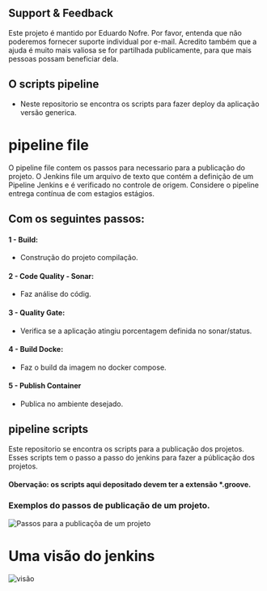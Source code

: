 ## Support & Feedback
Este projeto é mantido por Eduardo Nofre. Por favor, entenda que não poderemos fornecer suporte individual por e-mail. 
Acredito também que a ajuda é muito mais valiosa se for partilhada publicamente, para que mais pessoas possam beneficiar dela.

## O scripts pipeline
- Neste repositorio se encontra os scripts para fazer deploy da aplicação versão generica.

# pipeline file
O pipeline file contem os passos para necessario para a publicação do projeto.
O Jenkins file um arquivo de texto que contém a definição de um Pipeline Jenkins e é verificado no controle de origem. Considere o pipeline entrega contínua de com estagios estágios.

## Com os seguintes passos:
 #### 1 -  Build: 
 - Construção do projeto compilação. 
 #### 2 - Code Quality - Sonar: 
 - Faz análise do códig.
 #### 3 - Quality Gate: 
 - Verifica se a aplicação atingiu porcentagem definida no sonar/status.
 #### 4 - Build Docke: 
 - Faz o build da imagem no docker compose.
 #### 5 - Publish Container 
 - Publica no ambiente desejado.
## pipeline scripts
Este repositorio se encontra os scripts para a publicação dos projetos. Esses scripts tem o passo a passo do jenkins para fazer a públicação dos projetos.
#### Obervação: os scripts aqui depositado devem ter a extensão *.groove.

### Exemplos do passos de publicação  de um projeto.
![Passos para a publicaçõa de um projeto](https://miro.medium.com/v2/resize:fit:640/format:webp/1*SGuCtn2Gj_Q1fOg0MjBd9g.png)


# Uma visão do jenkins
![visão](https://www.cloudbees.com/sites/default/files/blog/pipeline-vis.png)

    
  
